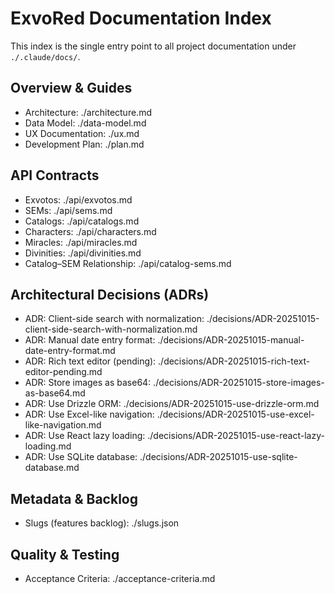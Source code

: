 # ExvoRed Documentation Index

This index is the single entry point to all project documentation under `./.claude/docs/`.

## Overview & Guides
- Architecture: ./architecture.md
- Data Model: ./data-model.md
- UX Documentation: ./ux.md
- Development Plan: ./plan.md

## API Contracts
- Exvotos: ./api/exvotos.md
- SEMs: ./api/sems.md
- Catalogs: ./api/catalogs.md
- Characters: ./api/characters.md
- Miracles: ./api/miracles.md
- Divinities: ./api/divinities.md
- Catalog–SEM Relationship: ./api/catalog-sems.md

## Architectural Decisions (ADRs)
- ADR: Client-side search with normalization: ./decisions/ADR-20251015-client-side-search-with-normalization.md
- ADR: Manual date entry format: ./decisions/ADR-20251015-manual-date-entry-format.md
- ADR: Rich text editor (pending): ./decisions/ADR-20251015-rich-text-editor-pending.md
- ADR: Store images as base64: ./decisions/ADR-20251015-store-images-as-base64.md
- ADR: Use Drizzle ORM: ./decisions/ADR-20251015-use-drizzle-orm.md
- ADR: Use Excel-like navigation: ./decisions/ADR-20251015-use-excel-like-navigation.md
- ADR: Use React lazy loading: ./decisions/ADR-20251015-use-react-lazy-loading.md
- ADR: Use SQLite database: ./decisions/ADR-20251015-use-sqlite-database.md

## Metadata & Backlog
- Slugs (features backlog): ./slugs.json

## Quality & Testing
- Acceptance Criteria: ./acceptance-criteria.md
